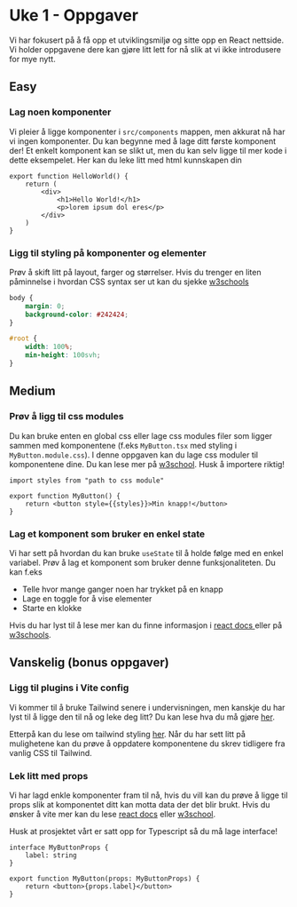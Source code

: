 # Uke 1 - Oppgaver
Vi har fokusert på å få opp et utviklingsmiljø og sitte opp en React nettside. Vi holder oppgavene dere kan gjøre litt lett for nå slik at vi ikke introdusere for mye nytt.

## Easy
### Lag noen komponenter
Vi pleier å ligge komponenter i `src/components` mappen, men akkurat nå har vi ingen komponenter. Du kan begynne med å lage ditt første komponent der!
Et enkelt komponent kan se slikt ut, men du kan selv ligge til mer kode i dette eksempelet. Her kan du leke litt med html kunnskapen din
```tsx
export function HelloWorld() {
    return (
        <div>
            <h1>Hello World!</h1>
            <p>lorem ipsum dol eres</p>
        </div>
    )
}
```

### Ligg til styling på komponenter og elementer
Prøv å skift litt på layout, farger og størrelser. Hvis du trenger en liten påminnelse i hvordan CSS syntax ser ut kan du sjekke [w3schools](https://www.w3schools.com/Css/)
```css
body {
    margin: 0;
    background-color: #242424;
}

#root {
    width: 100%;
    min-height: 100svh;
}
```

## Medium
### Prøv å ligg til css modules
Du kan bruke enten en global css eller lage css modules filer som ligger sammen med komponentene (f.eks `MyButton.tsx` med styling i `MyButton.module.css`). I denne oppgaven kan du lage css moduler til komponentene dine. Du kan lese mer på [w3school](https://www.w3schools.com/react/react_css_modules.asp). Husk å importere riktig!
```tsx
import styles from "path to css module"

export function MyButton() {
    return <button style={{styles}}>Min knapp!</button>
}
```

### Lag et komponent som bruker en enkel state
Vi har sett på hvordan du kan bruke `useState` til å holde følge med en enkel variabel.
Prøv å lag et komponent som bruker denne funksjonaliteten. Du kan f.eks
- Telle hvor mange ganger noen har trykket på en knapp
- Lage en toggle for å vise elementer
- Starte en klokke

Hvis du har lyst til å lese mer kan du finne informasjon i [react docs ](https://react.dev/reference/react/useState)eller på [w3schools](https://www.w3schools.com/react/react_usestate.asp).

## Vanskelig (bonus oppgaver)
### Ligg til plugins i Vite config
Vi kommer til å bruke Tailwind senere i undervisningen, men kanskje du har lyst til å ligge den til nå og leke deg litt? Du kan lese hva du må gjøre [her](https://tailwindcss.com/docs/installation/using-vite).

Etterpå kan du lese om tailwind styling [her](https://tailwindcss.com/docs/styling-with-utility-classes). Når du har sett litt på mulighetene kan du prøve å oppdatere komponentene du skrev tidligere fra vanlig CSS til Tailwind.

### Lek litt med props
Vi har lagd enkle komponenter fram til nå, hvis du vill kan du prøve å ligge til props slik at komponentet ditt kan motta data der det blir brukt. Hvis du ønsker å vite mer kan du lese [react docs](https://react.dev/learn/passing-props-to-a-component) eller [w3school](https://www.w3schools.com/react/react_props.asp).

Husk at prosjektet vårt er satt opp for Typescript så du må lage interface!
```tsx
interface MyButtonProps {
    label: string
}

export function MyButton(props: MyButtonProps) {
    return <button>{props.label}</button>
}

```